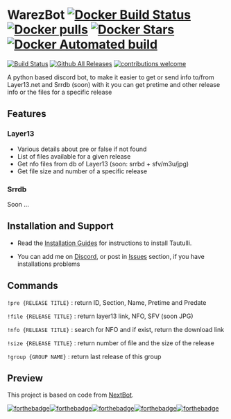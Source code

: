 # WarezBot [![Docker Build Status](https://img.shields.io/docker/build/enzobes/warezbot.svg)](https://hub.docker.com/r/enzobes/warezbot) [![Docker pulls](https://img.shields.io/docker/pulls/enzobes/warezbot.svg)](https://hub.docker.com/r/enzobes/warezbot/) [![Docker Stars](https://img.shields.io/docker/stars/enzobes/warezbot.svg)](https://hub.docker.com/r/enzobes/warezbot) [![Docker Automated build](https://img.shields.io/docker/automated/enzobes/warezbot.svg)](https://hub.docker.com/r/enzobes/warezbot)

[![Build Status](https://travis-ci.org/enzobes/WarezBot.svg?branch=master)](https://travis-ci.org/enzobes/WarezBot)
[![Github All Releases](https://img.shields.io/github/downloads/enzobes/WarezBot/total.svg)](https://github.com/enzobes/WarezBot/releases)
[![contributions welcome](https://img.shields.io/badge/contributions-welcome-brightgreen.svg?style=flat)](https://github.com/enzobes/WarezBot/issues)

A python based discord bot, to make it easier to get or send info to/from Layer13.net and Srrdb (soon) with it you can get pretime and other release info or the files for a specific release 




## Features
### Layer13

* Various details about pre or false if not found
* List of files available for a given release
* Get nfo files from db of Layer13 (soon: srrbd + sfv/m3u/jpg)
* Get file size and number of a specific release

### Srrdb
Soon ...

## Installation and Support

* Read the [Installation Guides](https://github.com/enzobes/WarezBot/wiki) for instructions to install Tautulli.

* You can add me on [Discord](https://discord.gg/), or post in [Issues](https://github.com/enzobes/WarezBot/issues) section, if you have installations problems


## Commands
`!pre {RELEASE TITLE}` : return ID, Section, Name, Pretime and Predate

`!file {RELEASE TITLE}` : return layer13 link, NFO, SFV (soon JPG)

`!nfo {RELEASE TITLE}` : search for NFO and if exist, return the download link

`!size {RELEASE TITLE}` : return number of file and the size of the release 

`!group {GROUP NAME}` : return last release of this group 

## Preview


This project is based on code from [NextBot](https://skygen.me/fr/NextBot/).

[![forthebadge](https://forthebadge.com/images/badges/built-with-love.svg)](https://forthebadge.com)[![forthebadge](https://forthebadge.com/images/badges/made-with-python.svg)](https://forthebadge.com)[![forthebadge](https://forthebadge.com/images/badges/powered-by-netflix.svg)](https://forthebadge.com)[![forthebadge](https://forthebadge.com/images/badges/ages-18.svg)](https://forthebadge.com)[![forthebadge](https://forthebadge.com/images/badges/gluten-free.svg)](https://forthebadge.com)
